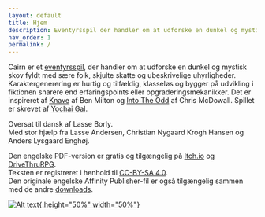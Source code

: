 ```yaml
---
layout: default
title: Hjem
description: Eventyrsspil der handler om at udforske en dunkel og mystisk skov fyldt med sære folk, skjulte skatte og ubeskrivelige uhyrligheder.
nav_order: 1
permalink: /
---
```


Cairn er et [eventyrsspil](http://questingblog.com/adventure-game-vs-osr), der handler om at udforske en dunkel og mystisk skov fyldt med sære folk, skjulte skatte og ubeskrivelige uhyrligheder. Karaktergenerering er hurtig og tilfældig, klasseløs og bygger på udvikling i fiktionen snarere end erfaringspoints eller opgraderingsmekanikker. Det er inspireret af [Knave](https://www.drivethrurpg.com/product/250888/Knave) af Ben Milton og [Into The Odd](https://chrismcdee.itch.io/electric-bastionland) af Chris McDowall. Spillet er skrevet af [Yochai Gal](https://newschoolrevolution.com).

Oversat til dansk af Lasse Borly.  
Med stor hjælp fra Lasse Andersen, Christian Nygaard Krogh Hansen og Anders Lysgaard Enghøj.

Den engelske PDF-version er gratis og tilgængelig på [Itch.io](https://yochaigal.itch.io/cairn) og [DriveThruRPG](https://www.drivethrurpg.com/product/330809/Cairn).  
Teksten er registreret i henhold til [CC-BY-SA 4.0](https://creativecommons.org/licenses/by-sa/4.0/).  
Den originale  engelske Affinity Publisher-fil er også tilgængelig sammen med de andre [downloads](https://cairnrpg.com/game-files/).

[![Alt text](/img/cairn.svg "Click to embiggen"){:height="50%" width="50%"}](img/cairn.svg)

